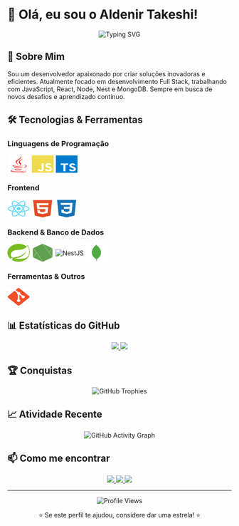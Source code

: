 # 👋 Olá, eu sou o Aldenir Takeshi!

<div align="center">
  <img src="https://readme-typing-svg.herokuapp.com?font=Fira+Code&weight=500&size=25&pause=1000&color=4F8CC9&center=true&vCenter=true&width=435&lines=Desenvolvedor+Full+Stack;Java+%7C+JavaScript+%7C+React;Apaixonado+por+tecnologia" alt="Typing SVG" />
</div>

## 🚀 Sobre Mim

Sou um desenvolvedor apaixonado por criar soluções inovadoras e eficientes. Atualmente focado em desenvolvimento Full Stack, trabalhando com JavaScript, React, Node, Nest e MongoDB. Sempre em busca de novos desafios e aprendizado contínuo.

## 🛠️ Tecnologias & Ferramentas

### Linguagens de Programação

<div style="display: inline_block">
  <img align="center" alt="Java" height="40" width="50" src="https://raw.githubusercontent.com/devicons/devicon/master/icons/java/java-plain.svg">
  <img align="center" alt="JavaScript" height="40" width="50" src="https://raw.githubusercontent.com/devicons/devicon/master/icons/javascript/javascript-plain.svg">
  <img align="center" alt="TypeScript" height="40" width="50" src="https://raw.githubusercontent.com/devicons/devicon/master/icons/typescript/typescript-plain.svg">
</div>

### Frontend

<div style="display: inline_block">
  <img align="center" alt="React" height="40" width="50" src="https://raw.githubusercontent.com/devicons/devicon/master/icons/react/react-original.svg">
  <img align="center" alt="HTML5" height="40" width="50" src="https://raw.githubusercontent.com/devicons/devicon/master/icons/html5/html5-plain.svg">
  <img align="center" alt="CSS3" height="40" width="50" src="https://raw.githubusercontent.com/devicons/devicon/master/icons/css3/css3-plain.svg">
</div>

### Backend & Banco de Dados

<div style="display: inline_block">
  <img align="center" alt="Spring Boot" height="40" width="50" src="https://raw.githubusercontent.com/devicons/devicon/master/icons/spring/spring-original.svg">
  <img align="center" alt="Node.js" height="40" width="50" src="https://raw.githubusercontent.com/devicons/devicon/master/icons/nodejs/nodejs-plain.svg">
  <img align="center" alt="NestJS" height="40" width="50" src="https://nestjs.com/img/logo-small.svg">
  <img align="center" alt="MongoDB" height="40" width="50" src="https://raw.githubusercontent.com/devicons/devicon/master/icons/mongodb/mongodb-plain.svg">
</div>

### Ferramentas & Outros

<div style="display: inline_block">
  <img align="center" alt="Git" height="40" width="50" src="https://raw.githubusercontent.com/devicons/devicon/master/icons/git/git-plain.svg">
</div>

## 📊 Estatísticas do GitHub

<div align="center">
  <a href="https://github.com/AldenirTakeshi">
    <img height="180em" src="https://github-readme-stats.vercel.app/api?username=AldenirTakeshi&show_icons=true&theme=radical&include_all_commits=true&count_private=true"/>
    <img height="180em" src="https://github-readme-stats.vercel.app/api/top-langs/?username=AldenirTakeshi&layout=compact&langs_count=7&theme=radical"/>
  </a>
</div>

## 🏆 Conquistas

<div align="center">
  <img src="https://github-profile-trophy.vercel.app/?username=AldenirTakeshi&theme=radical&no-frame=false&no-bg=true&margin-w=4" alt="GitHub Trophies" />
</div>

## 📈 Atividade Recente

<div align="center">
  <img src="https://github-readme-activity-graph.vercel.app/graph?username=AldenirTakeshi&theme=radical" alt="GitHub Activity Graph" />
</div>

## 📫 Como me encontrar

<div align="center">
  <a href="https://www.instagram.com/takeshitos_/" target="_blank" rel="noopener noreferrer" >
    <img src="https://img.shields.io/badge/-Instagram-%23E4405F?style=for-the-badge&logo=instagram&logoColor=white" target="_blank">
  </a>
  <a href="https://www.linkedin.com/in/aldenir-dos-santos-060a51300/" target="_blank" rel="noopener noreferrer">
    <img src="https://img.shields.io/badge/-LinkedIn-%230077B5?style=for-the-badge&logo=linkedin&logoColor=white" target="_blank">
  </a>
  <a href="mailto:aldenirtakeshi@gmail.com">
    <img src="https://img.shields.io/badge/-Gmail-%23333?style=for-the-badge&logo=gmail&logoColor=white" target="_blank">
  </a>
</div>

---

<div align="center">
  <img src="https://komarev.com/ghpvc/?username=AldenirTakeshi&style=flat-square&color=blue" alt="Profile Views" />
  
  ⭐ Se este perfil te ajudou, considere dar uma estrela! ⭐
</div>
